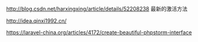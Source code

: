 http://blog.csdn.net/harxingxing/article/details/52208238  最新的激活方法

http://idea.qinxi1992.cn/

https://laravel-china.org/articles/4172/create-beautiful-phpstorm-interface
